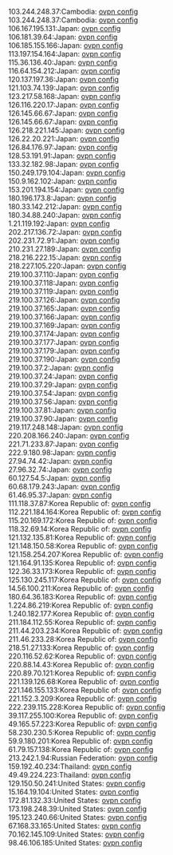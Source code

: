 103.244.248.37:Cambodia: [ovpn config](vpn/103_244_248_37.ovpn)  
103.244.248.37:Cambodia: [ovpn config](vpn/103_244_248_37.ovpn)  
106.167.195.131:Japan: [ovpn config](vpn/106_167_195_131.ovpn)  
106.181.39.64:Japan: [ovpn config](vpn/106_181_39_64.ovpn)  
106.185.155.166:Japan: [ovpn config](vpn/106_185_155_166.ovpn)  
113.197.154.164:Japan: [ovpn config](vpn/113_197_154_164.ovpn)  
115.36.136.40:Japan: [ovpn config](vpn/115_36_136_40.ovpn)  
116.64.154.212:Japan: [ovpn config](vpn/116_64_154_212.ovpn)  
120.137.197.36:Japan: [ovpn config](vpn/120_137_197_36.ovpn)  
121.103.74.139:Japan: [ovpn config](vpn/121_103_74_139.ovpn)  
123.217.58.168:Japan: [ovpn config](vpn/123_217_58_168.ovpn)  
126.116.220.17:Japan: [ovpn config](vpn/126_116_220_17.ovpn)  
126.145.66.67:Japan: [ovpn config](vpn/126_145_66_67.ovpn)  
126.145.66.67:Japan: [ovpn config](vpn/126_145_66_67.ovpn)  
126.218.221.145:Japan: [ovpn config](vpn/126_218_221_145.ovpn)  
126.22.20.221:Japan: [ovpn config](vpn/126_22_20_221.ovpn)  
126.84.176.97:Japan: [ovpn config](vpn/126_84_176_97.ovpn)  
128.53.191.91:Japan: [ovpn config](vpn/128_53_191_91.ovpn)  
133.32.182.98:Japan: [ovpn config](vpn/133_32_182_98.ovpn)  
150.249.179.104:Japan: [ovpn config](vpn/150_249_179_104.ovpn)  
150.9.162.102:Japan: [ovpn config](vpn/150_9_162_102.ovpn)  
153.201.194.154:Japan: [ovpn config](vpn/153_201_194_154.ovpn)  
180.196.173.8:Japan: [ovpn config](vpn/180_196_173_8.ovpn)  
180.33.142.212:Japan: [ovpn config](vpn/180_33_142_212.ovpn)  
180.34.88.240:Japan: [ovpn config](vpn/180_34_88_240.ovpn)  
1.21.119.192:Japan: [ovpn config](vpn/1_21_119_192.ovpn)  
202.217.136.72:Japan: [ovpn config](vpn/202_217_136_72.ovpn)  
202.231.72.91:Japan: [ovpn config](vpn/202_231_72_91.ovpn)  
210.231.27.189:Japan: [ovpn config](vpn/210_231_27_189.ovpn)  
218.216.222.15:Japan: [ovpn config](vpn/218_216_222_15.ovpn)  
218.227.105.220:Japan: [ovpn config](vpn/218_227_105_220.ovpn)  
219.100.37.110:Japan: [ovpn config](vpn/219_100_37_110.ovpn)  
219.100.37.118:Japan: [ovpn config](vpn/219_100_37_118.ovpn)  
219.100.37.119:Japan: [ovpn config](vpn/219_100_37_119.ovpn)  
219.100.37.126:Japan: [ovpn config](vpn/219_100_37_126.ovpn)  
219.100.37.165:Japan: [ovpn config](vpn/219_100_37_165.ovpn)  
219.100.37.166:Japan: [ovpn config](vpn/219_100_37_166.ovpn)  
219.100.37.169:Japan: [ovpn config](vpn/219_100_37_169.ovpn)  
219.100.37.174:Japan: [ovpn config](vpn/219_100_37_174.ovpn)  
219.100.37.177:Japan: [ovpn config](vpn/219_100_37_177.ovpn)  
219.100.37.179:Japan: [ovpn config](vpn/219_100_37_179.ovpn)  
219.100.37.190:Japan: [ovpn config](vpn/219_100_37_190.ovpn)  
219.100.37.2:Japan: [ovpn config](vpn/219_100_37_2.ovpn)  
219.100.37.24:Japan: [ovpn config](vpn/219_100_37_24.ovpn)  
219.100.37.29:Japan: [ovpn config](vpn/219_100_37_29.ovpn)  
219.100.37.54:Japan: [ovpn config](vpn/219_100_37_54.ovpn)  
219.100.37.56:Japan: [ovpn config](vpn/219_100_37_56.ovpn)  
219.100.37.81:Japan: [ovpn config](vpn/219_100_37_81.ovpn)  
219.100.37.90:Japan: [ovpn config](vpn/219_100_37_90.ovpn)  
219.117.248.148:Japan: [ovpn config](vpn/219_117_248_148.ovpn)  
220.208.166.240:Japan: [ovpn config](vpn/220_208_166_240.ovpn)  
221.71.233.87:Japan: [ovpn config](vpn/221_71_233_87.ovpn)  
222.9.180.98:Japan: [ovpn config](vpn/222_9_180_98.ovpn)  
27.94.74.42:Japan: [ovpn config](vpn/27_94_74_42.ovpn)  
27.96.32.74:Japan: [ovpn config](vpn/27_96_32_74.ovpn)  
60.127.54.5:Japan: [ovpn config](vpn/60_127_54_5.ovpn)  
60.68.179.243:Japan: [ovpn config](vpn/60_68_179_243.ovpn)  
61.46.95.37:Japan: [ovpn config](vpn/61_46_95_37.ovpn)  
111.118.37.87:Korea Republic of: [ovpn config](vpn/111_118_37_87.ovpn)  
112.221.184.164:Korea Republic of: [ovpn config](vpn/112_221_184_164.ovpn)  
115.20.169.172:Korea Republic of: [ovpn config](vpn/115_20_169_172.ovpn)  
118.32.69.14:Korea Republic of: [ovpn config](vpn/118_32_69_14.ovpn)  
121.132.135.81:Korea Republic of: [ovpn config](vpn/121_132_135_81.ovpn)  
121.148.150.58:Korea Republic of: [ovpn config](vpn/121_148_150_58.ovpn)  
121.158.254.207:Korea Republic of: [ovpn config](vpn/121_158_254_207.ovpn)  
121.164.91.135:Korea Republic of: [ovpn config](vpn/121_164_91_135.ovpn)  
122.36.33.173:Korea Republic of: [ovpn config](vpn/122_36_33_173.ovpn)  
125.130.245.117:Korea Republic of: [ovpn config](vpn/125_130_245_117.ovpn)  
14.56.100.211:Korea Republic of: [ovpn config](vpn/14_56_100_211.ovpn)  
180.64.36.183:Korea Republic of: [ovpn config](vpn/180_64_36_183.ovpn)  
1.224.86.219:Korea Republic of: [ovpn config](vpn/1_224_86_219.ovpn)  
1.240.182.177:Korea Republic of: [ovpn config](vpn/1_240_182_177.ovpn)  
211.184.112.55:Korea Republic of: [ovpn config](vpn/211_184_112_55.ovpn)  
211.44.203.234:Korea Republic of: [ovpn config](vpn/211_44_203_234.ovpn)  
211.46.233.28:Korea Republic of: [ovpn config](vpn/211_46_233_28.ovpn)  
218.51.27.133:Korea Republic of: [ovpn config](vpn/218_51_27_133.ovpn)  
220.116.52.62:Korea Republic of: [ovpn config](vpn/220_116_52_62.ovpn)  
220.88.14.43:Korea Republic of: [ovpn config](vpn/220_88_14_43.ovpn)  
220.89.70.121:Korea Republic of: [ovpn config](vpn/220_89_70_121.ovpn)  
221.139.126.68:Korea Republic of: [ovpn config](vpn/221_139_126_68.ovpn)  
221.146.155.133:Korea Republic of: [ovpn config](vpn/221_146_155_133.ovpn)  
221.152.3.209:Korea Republic of: [ovpn config](vpn/221_152_3_209.ovpn)  
222.239.115.228:Korea Republic of: [ovpn config](vpn/222_239_115_228.ovpn)  
39.117.255.100:Korea Republic of: [ovpn config](vpn/39_117_255_100.ovpn)  
49.165.57.223:Korea Republic of: [ovpn config](vpn/49_165_57_223.ovpn)  
58.230.230.5:Korea Republic of: [ovpn config](vpn/58_230_230_5.ovpn)  
59.9.180.201:Korea Republic of: [ovpn config](vpn/59_9_180_201.ovpn)  
61.79.157.138:Korea Republic of: [ovpn config](vpn/61_79_157_138.ovpn)  
213.242.1.94:Russian Federation: [ovpn config](vpn/213_242_1_94.ovpn)  
159.192.40.234:Thailand: [ovpn config](vpn/159_192_40_234.ovpn)  
49.49.224.223:Thailand: [ovpn config](vpn/49_49_224_223.ovpn)  
129.150.50.241:United States: [ovpn config](vpn/129_150_50_241.ovpn)  
15.164.19.104:United States: [ovpn config](vpn/15_164_19_104.ovpn)  
172.81.132.33:United States: [ovpn config](vpn/172_81_132_33.ovpn)  
173.198.248.39:United States: [ovpn config](vpn/173_198_248_39.ovpn)  
195.123.240.66:United States: [ovpn config](vpn/195_123_240_66.ovpn)  
67.168.33.165:United States: [ovpn config](vpn/67_168_33_165.ovpn)  
70.162.145.109:United States: [ovpn config](vpn/70_162_145_109.ovpn)  
98.46.106.185:United States: [ovpn config](vpn/98_46_106_185.ovpn)  
